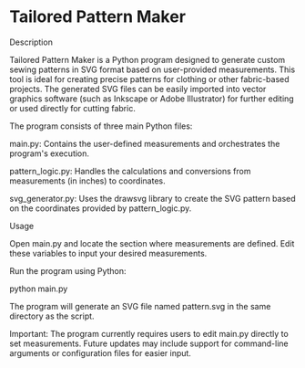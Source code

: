 # Tailored Pattern Maker
Description

Tailored Pattern Maker is a Python program designed to generate custom sewing patterns in SVG format based on user-provided measurements. This tool is ideal for creating precise patterns for clothing or other fabric-based projects. The generated SVG files can be easily imported into vector graphics software (such as Inkscape or Adobe Illustrator) for further editing or used directly for cutting fabric.

The program consists of three main Python files:





main.py: Contains the user-defined measurements and orchestrates the program's execution.



pattern_logic.py: Handles the calculations and conversions from measurements (in inches) to coordinates.



svg_generator.py: Uses the drawsvg library to create the SVG pattern based on the coordinates provided by pattern_logic.py.


Usage





Open main.py and locate the section where measurements are defined. Edit these variables to input your desired measurements.



Run the program using Python:

python main.py



The program will generate an SVG file named pattern.svg in the same directory as the script.

Important: The program currently requires users to edit main.py directly to set measurements. Future updates may include support for command-line arguments or configuration files for easier input.
